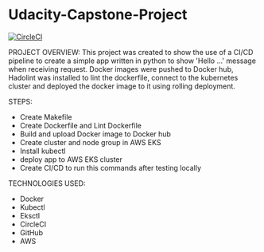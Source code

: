 # Udacity-Capstone-Project

[![CircleCI](https://dl.circleci.com/status-badge/img/gh/mroluseyi/Udacity-Capstone-Project/tree/master.svg?style=svg)](https://dl.circleci.com/status-badge/redirect/gh/mroluseyi/Udacity-Capstone-Project/tree/master)



PROJECT OVERVIEW:
This project was created to show the use of a CI/CD pipeline to create a simple app written in python to show 'Hello ...' message when receiving request. Docker images were pushed to Docker hub, Hadolint was installed to lint the dockerfile, connect to the kubernetes cluster and deployed the docker image to it using rolling deployment.


STEPS:
- Create Makefile
- Create Dockerfile and Lint Dockerfile
- Build and upload Docker image to Docker hub
- Create cluster and node group in AWS EKS
- Install kubectl
- deploy app to AWS EKS cluster
- Create CI/CD to run this commands after testing locally

TECHNOLOGIES USED:
- Docker
- Kubectl
- Eksctl
- CircleCI
- GitHub
- AWS